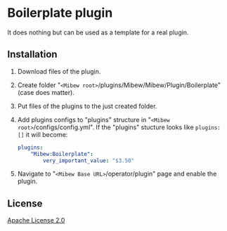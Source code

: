 # Boilerplate plugin

It does nothing but can be used as a template for a real plugin.

## Installation

1. Download files of the plugin.

2. Create folder "`<Mibew root>`/plugins/Mibew/Mibew/Plugin/Boilerplate" (case does matter).

3. Put files of the plugins to the just created folder.

4. Add plugins configs to "plugins" structure in "`<Mibew root>`/configs/config.yml". If the "plugins" stucture looks like `plugins: []` it will become:

    ```yaml
    plugins:
        "Mibew:Boilerplate":
            very_important_value: "$3.50"
    ```

5. Navigate to "`<Mibew Base URL>`/operator/plugin" page and enable the plugin.


## License

[Apache License 2.0](http://www.apache.org/licenses/LICENSE-2.0.html)
